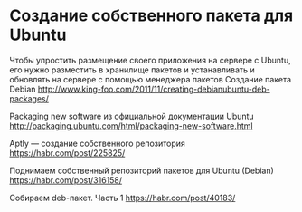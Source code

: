 # Создание собственного пакета для Ubuntu

Чтобы упростить размещение своего приложения на сервере с Ubuntu, его нужно разместить в хранилище пакетов и устанавливать и обновлять на сервере с помощью менеджера пакетов
Создание пакета  Debian <http://www.king-foo.com/2011/11/creating-debianubuntu-deb-packages/>

Packaging new software  из официальной документации Ubuntu <http://packaging.ubuntu.com/html/packaging-new-software.html>

Aptly — создание собственного репозитория <https://habr.com/post/225825/>

Поднимаем собственный репозиторий пакетов для Ubuntu (Debian) <https://habr.com/post/316158/>

Собираем deb-пакет. Часть 1 <https://habr.com/post/40183/>

